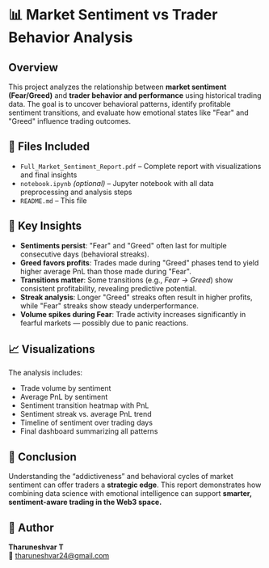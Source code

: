 # 📊 Market Sentiment vs Trader Behavior Analysis

## Overview

This project analyzes the relationship between **market sentiment (Fear/Greed)** and **trader behavior and performance** using historical trading data. The goal is to uncover behavioral patterns, identify profitable sentiment transitions, and evaluate how emotional states like "Fear" and "Greed" influence trading outcomes.

## 📁 Files Included

- `Full_Market_Sentiment_Report.pdf` – Complete report with visualizations and final insights
- `notebook.ipynb` *(optional)* – Jupyter notebook with all data preprocessing and analysis steps
- `README.md` – This file

## 📌 Key Insights

- **Sentiments persist**: "Fear" and "Greed" often last for multiple consecutive days (behavioral streaks).
- **Greed favors profits**: Trades made during "Greed" phases tend to yield higher average PnL than those made during "Fear".
- **Transitions matter**: Some transitions (e.g., *Fear → Greed*) show consistent profitability, revealing predictive potential.
- **Streak analysis**: Longer "Greed" streaks often result in higher profits, while "Fear" streaks show steady underperformance.
- **Volume spikes during Fear**: Trade activity increases significantly in fearful markets — possibly due to panic reactions.

## 📈 Visualizations

The analysis includes:
- Trade volume by sentiment
- Average PnL by sentiment
- Sentiment transition heatmap with PnL
- Sentiment streak vs. average PnL trend
- Timeline of sentiment over trading days
- Final dashboard summarizing all patterns

## 🧠 Conclusion

Understanding the “addictiveness” and behavioral cycles of market sentiment can offer traders a **strategic edge**. This report demonstrates how combining data science with emotional intelligence can support **smarter, sentiment-aware trading in the Web3 space.**

## 📇 Author

**Tharuneshvar T**  
📧 tharuneshvar24@gmail.com
